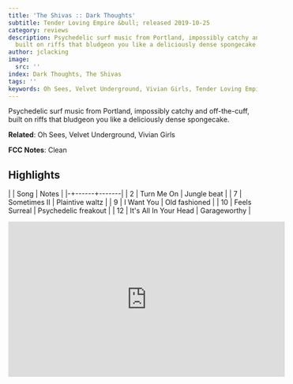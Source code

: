 ```yaml
---
title: 'The Shivas :: Dark Thoughts'
subtitle: Tender Loving Empire &bull; released 2019-10-25
category: reviews
description: Psychedelic surf music from Portland, impossibly catchy and off-the-cuff,
  built on riffs that bludgeon you like a deliciously dense spongecake.
author: jclacking
image:
  src: ''
index: Dark Thoughts, The Shivas
tags: ''
keywords: Oh Sees, Velvet Underground, Vivian Girls, Tender Loving Empire
---
```

Psychedelic surf music from Portland, impossibly catchy and off-the-cuff, built on riffs that bludgeon you like a deliciously dense spongecake.<!--more-->

**Related**: Oh Sees, Velvet Underground, Vivian Girls

**FCC Notes**: Clean

## Highlights

| | Song | Notes |
|-+------+-------|
| 2 | Turn Me On | Jungle beat |
| 7 | Sometimes II | Plaintive waltz |
| 9 | I Want You | Old fashioned |
| 10 | Feels Surreal | Psychedelic freakout |
| 12 | It's All In Your Head | Garageworthy |

<div class="tlo-detail-video"><iframe width="560" height="315" src="https://www.youtube.com/embed/YFGAGSjVIzw" frameborder="0" allow="autoplay; encrypted-media" allowfullscreen></iframe></div>


